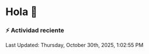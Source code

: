 # Hola 👋 

### :zap: Actividad reciente

<!--RECENT_ACTIVITY:start-->
<!--RECENT_ACTIVITY:end-->


<!--RECENT_ACTIVITY:last_update-->
Last Updated: Thursday, October 30th, 2025, 1:02:55 PM
<!--RECENT_ACTIVITY:last_update_end-->
